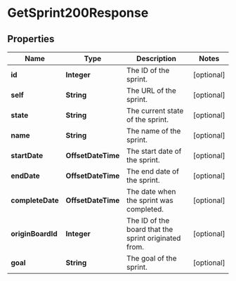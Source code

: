 

# GetSprint200Response


## Properties

| Name | Type | Description | Notes |
|------------ | ------------- | ------------- | -------------|
|**id** | **Integer** | The ID of the sprint. |  [optional] |
|**self** | **String** | The URL of the sprint. |  [optional] |
|**state** | **String** | The current state of the sprint. |  [optional] |
|**name** | **String** | The name of the sprint. |  [optional] |
|**startDate** | **OffsetDateTime** | The start date of the sprint. |  [optional] |
|**endDate** | **OffsetDateTime** | The end date of the sprint. |  [optional] |
|**completeDate** | **OffsetDateTime** | The date when the sprint was completed. |  [optional] |
|**originBoardId** | **Integer** | The ID of the board that the sprint originated from. |  [optional] |
|**goal** | **String** | The goal of the sprint. |  [optional] |



